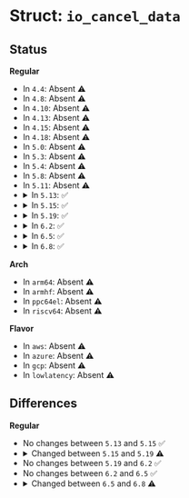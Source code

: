 # Struct: <code>io_cancel_data</code>

## Status
<b>Regular</b>
<ul>
<li>
In <code>4.4</code>: Absent ⚠️
</li>
<li>
In <code>4.8</code>: Absent ⚠️
</li>
<li>
In <code>4.10</code>: Absent ⚠️
</li>
<li>
In <code>4.13</code>: Absent ⚠️
</li>
<li>
In <code>4.15</code>: Absent ⚠️
</li>
<li>
In <code>4.18</code>: Absent ⚠️
</li>
<li>
In <code>5.0</code>: Absent ⚠️
</li>
<li>
In <code>5.3</code>: Absent ⚠️
</li>
<li>
In <code>5.4</code>: Absent ⚠️
</li>
<li>
In <code>5.8</code>: Absent ⚠️
</li>
<li>
In <code>5.11</code>: Absent ⚠️
</li>
<li>
<details>
<summary>In <code>5.13</code>: ✅</summary>

```c
struct io_cancel_data {
    struct io_ring_ctx *ctx;
    u64 user_data;
};
```
</details>
</li>
<li>
<details>
<summary>In <code>5.15</code>: ✅</summary>

```c
struct io_cancel_data {
    struct io_ring_ctx *ctx;
    u64 user_data;
};
```
</details>
</li>
<li>
<details>
<summary>In <code>5.19</code>: ✅</summary>

```c
struct io_cancel_data {
    struct io_ring_ctx *ctx;
    u64 data;
    struct file *file;
    u32 flags;
    int seq;
};
```
</details>
</li>
<li>
<details>
<summary>In <code>6.2</code>: ✅</summary>

```c
struct io_cancel_data {
    struct io_ring_ctx *ctx;
    u64 data;
    struct file *file;
    u32 flags;
    int seq;
};
```
</details>
</li>
<li>
<details>
<summary>In <code>6.5</code>: ✅</summary>

```c
struct io_cancel_data {
    struct io_ring_ctx *ctx;
    u64 data;
    struct file *file;
    u32 flags;
    int seq;
};
```
</details>
</li>
<li>
<details>
<summary>In <code>6.8</code>: ✅</summary>

```c
struct io_cancel_data {
    struct io_ring_ctx *ctx;
    u64 data;
    struct file *file;
    u8 opcode;
    u32 flags;
    int seq;
};
```
</details>
</li>
</ul>
<b>Arch</b>
<ul>
<li>
In <code>arm64</code>: Absent ⚠️
</li>
<li>
In <code>armhf</code>: Absent ⚠️
</li>
<li>
In <code>ppc64el</code>: Absent ⚠️
</li>
<li>
In <code>riscv64</code>: Absent ⚠️
</li>
</ul>
<b>Flavor</b>
<ul>
<li>
In <code>aws</code>: Absent ⚠️
</li>
<li>
In <code>azure</code>: Absent ⚠️
</li>
<li>
In <code>gcp</code>: Absent ⚠️
</li>
<li>
In <code>lowlatency</code>: Absent ⚠️
</li>
</ul>

## Differences
<b>Regular</b>
<ul>
<li>
No changes between <code>5.13</code> and <code>5.15</code> ✅
</li>
<li>
<details>
<summary>Changed between <code>5.15</code> and <code>5.19</code> ⚠️</summary>
<ul>
<li>
<b>Field added. </b>
<code>u64 data</code>
</li>
<li>
<b>Field added. </b>
<code>struct file *file</code>
</li>
<li>
<b>Field added. </b>
<code>u32 flags</code>
</li>
<li>
<b>Field added. </b>
<code>int seq</code>
</li>
<li>
<b>Field removed. </b>
<code>u64 user_data</code>
</li>
</ul>
</details>
</li>
<li>
No changes between <code>5.19</code> and <code>6.2</code> ✅
</li>
<li>
No changes between <code>6.2</code> and <code>6.5</code> ✅
</li>
<li>
<details>
<summary>Changed between <code>6.5</code> and <code>6.8</code> ⚠️</summary>
<ul>
<li>
<b>Field added. </b>
<code>u8 opcode</code>
</li>
</ul>
</details>
</li>
</ul>
